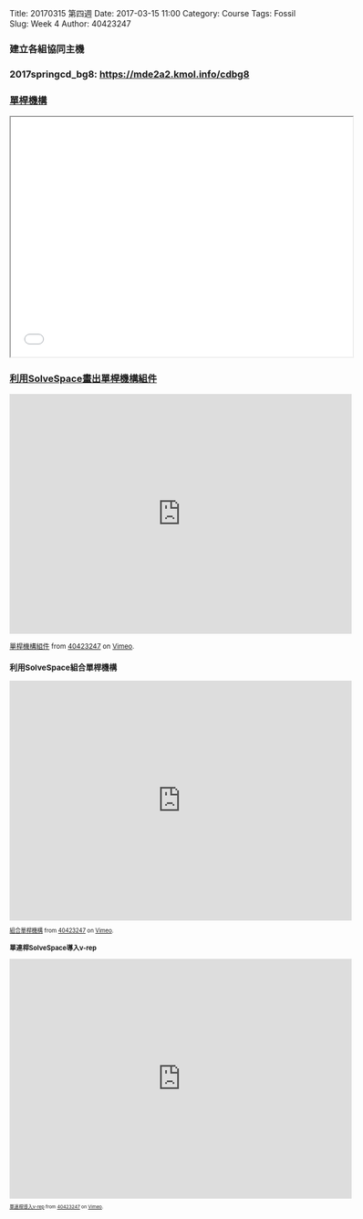 Title: 20170315 第四週
Date: 2017-03-15 11:00
Category: Course
Tags: Fossil
Slug: Week 4
Author: 40423247

<h3>建立各組協同主機</h3>
<h3><p>2017springcd_bg8: <a href="https://mde2a2.kmol.info/cdbg8">https://mde2a2.kmol.info/cdbg8</h3>

<h3>單桿機構</h3>
<iframe src="../data/40423247.html" width="600" height="420"></iframe>
<h3>利用SolveSpace畫出單桿機構組件</h3>
<iframe src="https://player.vimeo.com/video/210645843" width="600" height="420" frameborder="0" webkitallowfullscreen mozallowfullscreen allowfullscreen></iframe>
<small>
<p><a href="https://vimeo.com/210645843">單桿機構組件</a> from <a href="https://vimeo.com/user61278816">40423247</a> on <a href="https://vimeo.com">Vimeo</a>.</p>

<h3>利用SolveSpace組合單桿機構</h3>
<iframe src="https://player.vimeo.com/video/210648133" width="600" height="420" frameborder="0" webkitallowfullscreen mozallowfullscreen allowfullscreen></iframe>
<small>
<p><a href="https://vimeo.com/210648133">組合單桿機構</a> from <a href="https://vimeo.com/user61278816">40423247</a> on <a href="https://vimeo.com">Vimeo</a>.</p>

<h3>單連桿SolveSpace導入v-rep</h3>
<iframe src="https://player.vimeo.com/video/210661278" width="600" height="420" frameborder="0" webkitallowfullscreen mozallowfullscreen allowfullscreen></iframe>
<small>
<p><a href="https://vimeo.com/210661278">單連桿導入v-rep</a> from <a href="https://vimeo.com/user61278816">40423247</a> on <a href="https://vimeo.com">Vimeo</a>.</p>